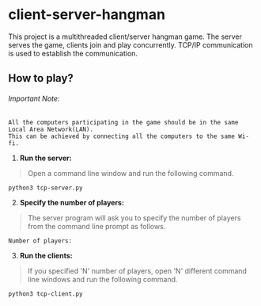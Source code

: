 # client-server-hangman
This project is a multithreaded client/server hangman game.
The server serves the game, clients join and play concurrently.
TCP/IP communication is used to establish the communication.


## How to play?

###### Important Note:
```
All the computers participating in the game should be in the same Local Area Network(LAN).
This can be achieved by connecting all the computers to the same Wi-fi.
```

1. **Run the server:**
> Open a command line window and run the following command.
```
python3 tcp-server.py
```

2. **Specify the number of players:**
> The server program will ask you to specify the number of players from the command line prompt as follows.
```
Number of players: 
```

3. **Run the clients:**
> If you specified 'N' number of players, open 'N' different command line windows and run the following command.
```
python3 tcp-client.py
```
